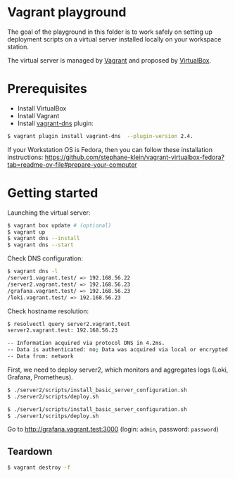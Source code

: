 # Vagrant playground

The goal of the playground in this folder is to work safely on setting up deployment scripts
on a virtual server installed locally on your workspace station.

The virtual server is managed by [Vagrant](https://github.com/hashicorp/vagrant/) and proposed by [VirtualBox](https://en.wikipedia.org/wiki/VirtualBox).

# Prerequisites

- Install VirtualBox
- Install Vagrant
- Install [vagrant-dns](https://github.com/BerlinVagrant/vagrant-dns) plugin:

```sh
$ vagrant plugin install vagrant-dns  --plugin-version 2.4.
```

If your Workstation OS is Fedora, then you can follow these installation instructions: https://github.com/stephane-klein/vagrant-virtualbox-fedora?tab=readme-ov-file#prepare-your-computer


# Getting started

Launching the virtual server:

```sh
$ vagrant box update # (optional)
$ vagrant up
$ vagrant dns --install
$ vagrant dns --start
``` 

Check DNS configuration:

```sh
$ vagrant dns -l
/server1.vagrant.test/ => 192.168.56.22
/server2.vagrant.test/ => 192.168.56.23
/grafana.vagrant.test/ => 192.168.56.23
/loki.vagrant.test/ => 192.168.56.23
```

Check hostname resolution:

```sh
$ resolvectl query server2.vagrant.test
server2.vagrant.test: 192.168.56.23

-- Information acquired via protocol DNS in 4.2ms.
-- Data is authenticated: no; Data was acquired via local or encrypted transport: no
-- Data from: network
```

First, we need to deploy server2, which monitors and aggregates logs (Loki, Grafana, Prometheus).

```sh
$ ./server2/scripts/install_basic_server_configuration.sh
$ ./server2/scripts/deploy.sh
```


```sh
$ ./server1/scripts/install_basic_server_configuration.sh
$ ./server1/scritps/deploy.sh
```

Go to http://grafana.vagrant.test:3000 (login: `admin`, password: `password`)

## Teardown

```sh
$ vagrant destroy -f
```
